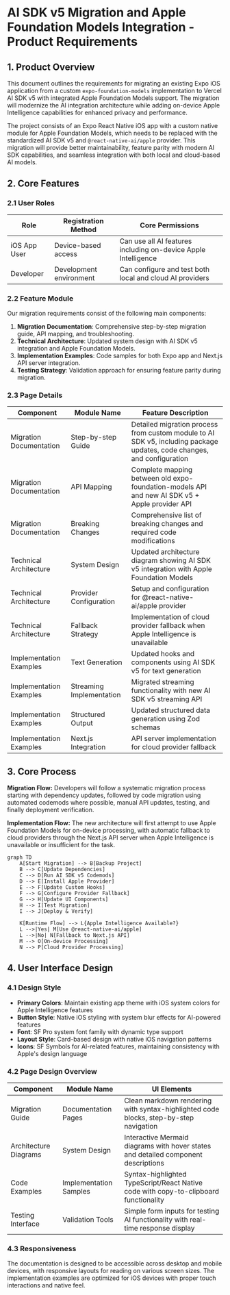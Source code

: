 # AI SDK v5 Migration and Apple Foundation Models Integration - Product Requirements

## 1. Product Overview

This document outlines the requirements for migrating an existing Expo iOS application from a custom `expo-foundation-models` implementation to Vercel AI SDK v5 with integrated Apple Foundation Models support. The migration will modernize the AI integration architecture while adding on-device Apple Intelligence capabilities for enhanced privacy and performance.

The project consists of an Expo React Native iOS app with a custom native module for Apple Foundation Models, which needs to be replaced with the standardized AI SDK v5 and `@react-native-ai/apple` provider. This migration will provide better maintainability, feature parity with modern AI SDK capabilities, and seamless integration with both local and cloud-based AI models.

## 2. Core Features

### 2.1 User Roles

| Role | Registration Method | Core Permissions |
|------|---------------------|------------------|
| iOS App User | Device-based access | Can use all AI features including on-device Apple Intelligence |
| Developer | Development environment | Can configure and test both local and cloud AI providers |

### 2.2 Feature Module

Our migration requirements consist of the following main components:

1. **Migration Documentation**: Comprehensive step-by-step migration guide, API mapping, and troubleshooting.
2. **Technical Architecture**: Updated system design with AI SDK v5 integration and Apple Foundation Models.
3. **Implementation Examples**: Code samples for both Expo app and Next.js API server integration.
4. **Testing Strategy**: Validation approach for ensuring feature parity during migration.

### 2.3 Page Details

| Component | Module Name | Feature Description |
|-----------|-------------|--------------------|
| Migration Documentation | Step-by-step Guide | Detailed migration process from custom module to AI SDK v5, including package updates, code changes, and configuration |
| Migration Documentation | API Mapping | Complete mapping between old expo-foundation-models API and new AI SDK v5 + Apple provider API |
| Migration Documentation | Breaking Changes | Comprehensive list of breaking changes and required code modifications |
| Technical Architecture | System Design | Updated architecture diagram showing AI SDK v5 integration with Apple Foundation Models |
| Technical Architecture | Provider Configuration | Setup and configuration for @react-native-ai/apple provider |
| Technical Architecture | Fallback Strategy | Implementation of cloud provider fallback when Apple Intelligence is unavailable |
| Implementation Examples | Text Generation | Updated hooks and components using AI SDK v5 for text generation |
| Implementation Examples | Streaming Implementation | Migrated streaming functionality with new AI SDK v5 streaming API |
| Implementation Examples | Structured Output | Updated structured data generation using Zod schemas |
| Implementation Examples | Next.js Integration | API server implementation for cloud provider fallback |

## 3. Core Process

**Migration Flow:**
Developers will follow a systematic migration process starting with dependency updates, followed by code migration using automated codemods where possible, manual API updates, testing, and finally deployment verification.

**Implementation Flow:**
The new architecture will first attempt to use Apple Foundation Models for on-device processing, with automatic fallback to cloud providers through the Next.js API server when Apple Intelligence is unavailable or insufficient for the task.

```mermaid
graph TD
    A[Start Migration] --> B[Backup Project]
    B --> C[Update Dependencies]
    C --> D[Run AI SDK v5 Codemods]
    D --> E[Install Apple Provider]
    E --> F[Update Custom Hooks]
    F --> G[Configure Provider Fallback]
    G --> H[Update UI Components]
    H --> I[Test Migration]
    I --> J[Deploy & Verify]
    
    K[Runtime Flow] --> L{Apple Intelligence Available?}
    L -->|Yes| M[Use @react-native-ai/apple]
    L -->|No| N[Fallback to Next.js API]
    M --> O[On-device Processing]
    N --> P[Cloud Provider Processing]
```

## 4. User Interface Design

### 4.1 Design Style

- **Primary Colors**: Maintain existing app theme with iOS system colors for Apple Intelligence features
- **Button Style**: Native iOS styling with system blur effects for AI-powered features
- **Font**: SF Pro system font family with dynamic type support
- **Layout Style**: Card-based design with native iOS navigation patterns
- **Icons**: SF Symbols for AI-related features, maintaining consistency with Apple's design language

### 4.2 Page Design Overview

| Component | Module Name | UI Elements |
|-----------|-------------|-------------|
| Migration Guide | Documentation Pages | Clean markdown rendering with syntax-highlighted code blocks, step-by-step navigation |
| Architecture Diagrams | System Design | Interactive Mermaid diagrams with hover states and detailed component descriptions |
| Code Examples | Implementation Samples | Syntax-highlighted TypeScript/React Native code with copy-to-clipboard functionality |
| Testing Interface | Validation Tools | Simple form inputs for testing AI functionality with real-time response display |

### 4.3 Responsiveness

The documentation is designed to be accessible across desktop and mobile devices, with responsive layouts for reading on various screen sizes. The implementation examples are optimized for iOS devices with proper touch interactions and native feel.